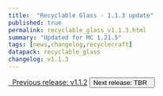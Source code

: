 ```yaml
---
title:  "Recyclable Glass - 1.1.3 update"
published: true
permalink: recyclable_glass_v1.1.3.html
summary: "Updated for MC 1.21.5"
tags: [news,changelog,recyclecraft]
datapack: recyclable_glass
changelog: v1.1.3
---
```


<div class="btn-group">
    <a href="recyclable_glass_v1.1.2.html" role="button" class="btn btn-primary"><i class="fa fa-caret-left"></i>&nbsp; Previous release: v1.1.2</a>
    <button role="button" class="btn btn-default disabled">Next release: TBR &nbsp;<i class="fa fa-caret-right"></i> </button>
</div>